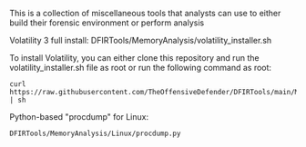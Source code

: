 This is a collection of miscellaneous tools that analysts can use to either build their forensic environment or perform analysis
 
Volatility 3 full install: DFIRTools/MemoryAnalysis/volatility_installer.sh
 
To install Volatility, you can either clone this repository and run the volatility_installer.sh file as root or run the following command as root:
 
	curl https://raw.githubusercontent.com/TheOffensiveDefender/DFIRTools/main/MemoryAnalysis/volatility_installer.sh | sh
 
Python-based "procdump" for Linux:
 
	DFIRTools/MemoryAnalysis/Linux/procdump.py
